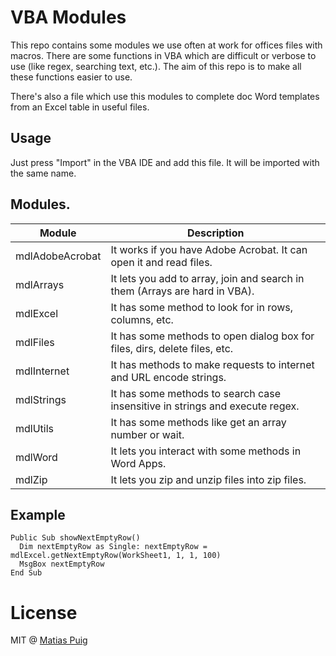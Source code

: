 # VBA Modules

This repo contains some modules we use often at work for offices files with macros.
There are some functions in VBA which are difficult or verbose to use (like regex, searching text, etc.).
The aim of this repo is to make all these functions easier to use.

There's also a file which use this modules to complete doc Word templates from an Excel table in useful files.

## Usage

Just press "Import" in the VBA IDE and add this file. It will be imported with the same name.

## Modules.

| Module          | Description                                                                  |
| --------------- | ---------------------------------------------------------------------------- |
| mdlAdobeAcrobat | It works if you have Adobe Acrobat. It can open it and read files.           |
| mdlArrays       | It lets you add to array, join and search in them (Arrays are hard in VBA).  |
| mdlExcel        | It has some method to look for in rows, columns, etc.                        |
| mdlFiles        | It has some methods to open dialog box for files, dirs, delete files, etc.   |
| mdlInternet     | It has methods to make requests to internet and URL encode strings.          |
| mdlStrings      | It has some methods to search case insensitive in strings and execute regex. |
| mdlUtils        | It has some methods like get an array number or wait.                        |
| mdlWord         | It lets you interact with some methods in Word Apps.                         |
| mdlZip          | It lets you zip and unzip files into zip files.                              |

## Example

```vba
Public Sub showNextEmptyRow()
  Dim nextEmptyRow as Single: nextEmptyRow = mdlExcel.getNextEmptyRow(WorkSheet1, 1, 1, 100)
  MsgBox nextEmptyRow
End Sub
```

# License

MIT @ [Matias Puig](https://www.github.com/matipuig)
